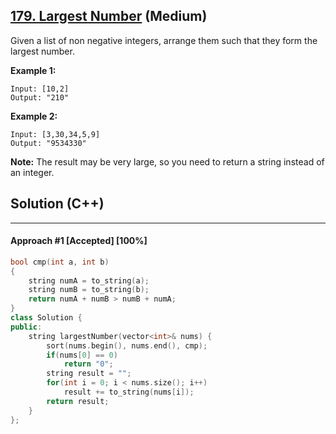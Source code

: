 ## [179. Largest Number](https://leetcode.com/problems/largest-number/) (Medium)

Given a list of non negative integers, arrange them such that they form the largest number.

**Example 1:**

```
Input: [10,2]
Output: "210"
```

**Example 2:**

```
Input: [3,30,34,5,9]
Output: "9534330"
```

**Note:** The result may be very large, so you need to return a string instead of an integer.

## Solution (C++)

------

#### Approach #1  [Accepted] [100%] 

```c++
bool cmp(int a, int b)
{
    string numA = to_string(a);
    string numB = to_string(b);
    return numA + numB > numB + numA;       
}
class Solution {
public:
    string largestNumber(vector<int>& nums) {
        sort(nums.begin(), nums.end(), cmp);
        if(nums[0] == 0)
            return "0";
        string result = "";
        for(int i = 0; i < nums.size(); i++)
            result += to_string(nums[i]);
        return result;
    }
};
```



